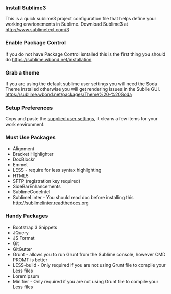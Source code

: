 ### Install Sublime3
This is a quick sublime3 project configuration file that helps define your working envrionements in Sublime. Download Sublime3 at http://www.sublimetext.com/3

### Enable Package Control
If you do not have Package Control isntalled this is the first thing you should do https://sublime.wbond.net/installation

### Grab a theme

If you are using the default sublime user settings you will need the Soda Theme installed otherwise you will get rendering issues in the Sublie GUI. https://sublime.wbond.net/packages/Theme%20-%20Soda

### Setup Preferences

Copy and paste the <a href="https://raw.githubusercontent.com/magnumcreative/Sublime3-Project-Boilerplate/master/sublime-settings">supplied user settings</a>, it cleans a few items for your work environment.

### Must Use Packages

* Alignment
* Bracket Highlighter
* DocBlockr
* Emmet
* LESS - require for less syntax highlighting
* HTML5
* SFTP (registration key required)
* SideBarEnhancements
* SublimeCodeIntel
* SublimeLinter - You should read doc before installing this http://sublimelinter.readthedocs.org

### Handy Packages

* Bootstrap 3 Snippets
* JQuery
* JS Format
* Git
* GitGutter
* Grunt - allows you to run Grunt from the Sublime console, however CMD PROMT is better
* LESS-build - Only required if you are not using Grunt file to compile your Less files
* LoremIpsum
* Minifier - Only required if you are not using Grunt file to compile your Less files
